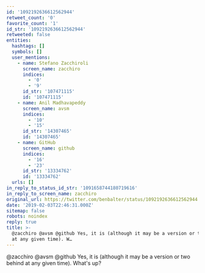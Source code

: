 ```yaml
---
id: '1092192636612562944'
retweet_count: '0'
favorite_count: '1'
id_str: '1092192636612562944'
retweeted: false
entities:
  hashtags: []
  symbols: []
  user_mentions:
    - name: Stefano Zacchiroli
      screen_name: zacchiro
      indices:
        - '0'
        - '9'
      id_str: '107471115'
      id: '107471115'
    - name: Anil Madhavapeddy
      screen_name: avsm
      indices:
        - '10'
        - '15'
      id_str: '14307465'
      id: '14307465'
    - name: GitHub
      screen_name: github
      indices:
        - '16'
        - '23'
      id_str: '13334762'
      id: '13334762'
  urls: []
in_reply_to_status_id_str: '1091658744180719616'
in_reply_to_screen_name: zacchiro
original_url: https://twitter.com/benbalter/status/1092192636612562944
date: '2019-02-03T22:46:31.000Z'
sitemap: false
robots: noindex
reply: true
title: >-
  @zacchiro @avsm @github Yes, it is (although it may be a version or two behind
  at any given time). W…
---
```


@zacchiro @avsm @github Yes, it is (although it may be a version or two behind at any given time). What's up?
